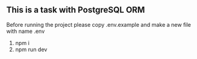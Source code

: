 This is a task with PostgreSQL ORM 
------

Before running the project please copy .env.example and make a new file with name .env


1. npm i
2. npm run dev 
